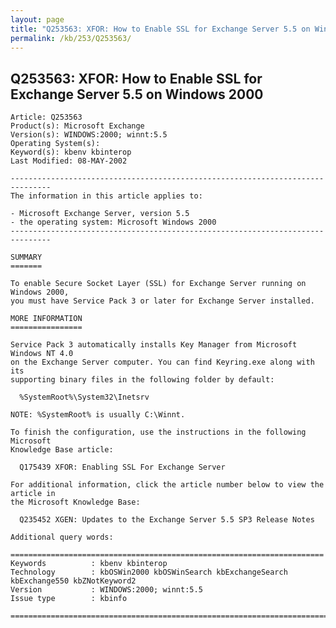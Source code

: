 ```yaml
---
layout: page
title: "Q253563: XFOR: How to Enable SSL for Exchange Server 5.5 on Windows 2000"
permalink: /kb/253/Q253563/
---
```


## Q253563: XFOR: How to Enable SSL for Exchange Server 5.5 on Windows 2000

	Article: Q253563
	Product(s): Microsoft Exchange
	Version(s): WINDOWS:2000; winnt:5.5
	Operating System(s): 
	Keyword(s): kbenv kbinterop
	Last Modified: 08-MAY-2002
	
	-------------------------------------------------------------------------------
	The information in this article applies to:
	
	- Microsoft Exchange Server, version 5.5 
	- the operating system: Microsoft Windows 2000 
	-------------------------------------------------------------------------------
	
	SUMMARY
	=======
	
	To enable Secure Socket Layer (SSL) for Exchange Server running on Windows 2000,
	you must have Service Pack 3 or later for Exchange Server installed.
	
	MORE INFORMATION
	================
	
	Service Pack 3 automatically installs Key Manager from Microsoft Windows NT 4.0
	on the Exchange Server computer. You can find Keyring.exe along with its
	supporting binary files in the following folder by default:
	
	  %SystemRoot%\System32\Inetsrv
	
	NOTE: %SystemRoot% is usually C:\Winnt.
	
	To finish the configuration, use the instructions in the following Microsoft
	Knowledge Base article:
	
	  Q175439 XFOR: Enabling SSL For Exchange Server
	
	For additional information, click the article number below to view the article in
	the Microsoft Knowledge Base:
	
	  Q235452 XGEN: Updates to the Exchange Server 5.5 SP3 Release Notes
	
	Additional query words:
	
	======================================================================
	Keywords          : kbenv kbinterop 
	Technology        : kbOSWin2000 kbOSWinSearch kbExchangeSearch kbExchange550 kbZNotKeyword2
	Version           : WINDOWS:2000; winnt:5.5
	Issue type        : kbinfo
	
	=============================================================================
	

